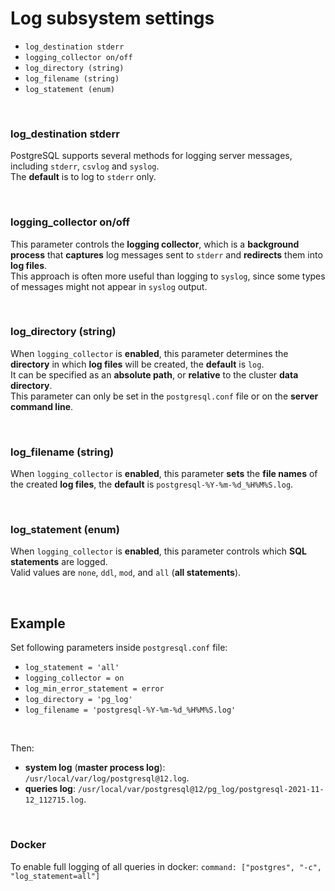 # Log subsystem settings
- `log_destination stderr`
- `logging_collector on/off`
- `log_directory (string)`
- `log_filename (string)`
- `log_statement (enum)`

<br>

### log_destination stderr
PostgreSQL supports several methods for logging server messages, including `stderr`, `csvlog` and `syslog`.<br>
The **default** is to log to `stderr` only. 

<br>

### logging_collector on/off
This parameter controls the **logging collector**, which is a **background process** that **captures** log messages sent to `stderr` and **redirects** them into **log files**.<br>
This approach is often more useful than logging to `syslog`, since some types of messages might not appear in `syslog` output.

<br>

### log_directory (string)
When `logging_collector` is **enabled**, this parameter determines the **directory** in which **log files** will be created, the **default** is `log`.<br>
It can be specified as an **absolute path**, or **relative** to the cluster **data directory**.<br>
This parameter can only be set in the `postgresql.conf` file or on the **server command line**. 

<br>

### log_filename (string)
When `logging_collector` is **enabled**, this parameter **sets** the **file names** of the created **log files**, the **default** is `postgresql-%Y-%m-%d_%H%M%S.log`.

<br>

### log_statement (enum)
When `logging_collector` is **enabled**, this parameter controls which **SQL statements** are logged.<br>
Valid values are `none`, `ddl`, `mod`, and `all` (**all statements**).

<br>

## Example
Set following parameters inside `postgresql.conf` file:
- `log_statement = 'all'`
- `logging_collector = on`
- `log_min_error_statement = error`
- `log_directory = 'pg_log'`
- `log_filename = 'postgresql-%Y-%m-%d_%H%M%S.log'`

<br>

Then:
- **system log** (**master process log**): `/usr/local/var/log/postgresql@12.log`.
- **queries log**: `/usr/local/var/postgresql@12/pg_log/postgresql-2021-11-12_112715.log`.

<br>

### Docker
To enable full logging of all queries in docker:
`command: ["postgres", "-c", "log_statement=all"]`